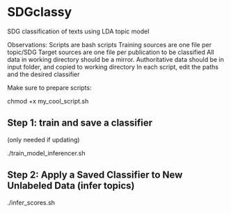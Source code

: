 # SDGclassy
SDG classification of texts using LDA topic model

Observations:
Scripts are bash scripts
Training sources are one file per topic/SDG
Target sources are one file per publication to be classified
All data in working directory should be a mirror. Authoritative data should be in input folder, and copied to working directory
In each script, edit the paths and the desired classifier

Make sure to prepare scripts:

chmod +x my_cool_script.sh

## Step 1: train and save a classifier
(only needed if updating)

./train_model_inferencer.sh


## Step 2: Apply a Saved Classifier to New Unlabeled Data (infer topics)

./infer_scores.sh




